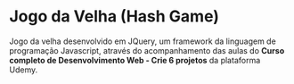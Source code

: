 # Jogo da Velha (Hash Game)
Jogo da velha desenvolvido em JQuery, um framework da linguagem de programação Javascript, através do acompanhamento das aulas do **Curso completo de Desenvolvimento Web - Crie 6 projetos** da plataforma Udemy.
